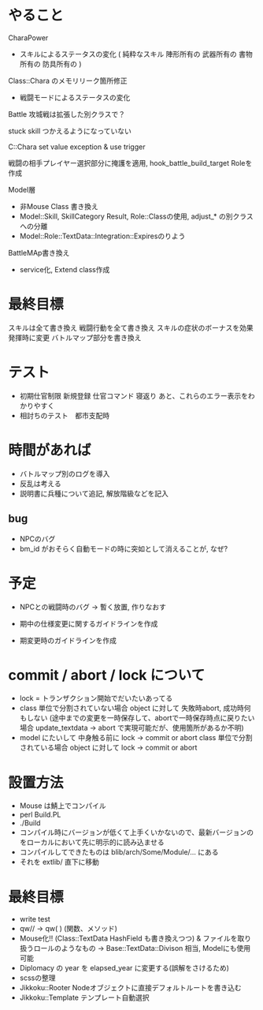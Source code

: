 
# やること

CharaPower

- スキルによるステータスの変化
  (
    純粋なスキル
    陣形所有の
    武器所有の
    書物所有の
    防具所有の
  )

Class::Chara のメモリリーク箇所修正

- 戦闘モードによるステータスの変化

Battle 攻城戦は拡張した別クラスで？

stuck skill つかえるようになっていない

C::Chara set value exception & use trigger

戦闘の相手プレイヤー選択部分に掩護を適用, hook_battle_build_target Roleを作成

Model層
  * 非Mouse Class 書き換え
  * Model::Skill, SkillCategory Result, Role::Classの使用, adjust_* の別クラスへの分離
  * Model::Role::TextData::Integration::Expiresのりよう

BattleMAp書き換え
  * service化, Extend class作成


# 最終目標
スキルは全て書き換え
戦闘行動を全て書き換え
スキルの症状のボーナスを効果発揮時に変更
バトルマップ部分を書き換え

# テスト
* 初期仕官制限
  新規登録
  仕官コマンド
  寝返り
  あと、これらのエラー表示をわかりやすく
* 相討ちのテスト　都市支配時

# 時間があれば
* バトルマップ別のログを導入
* 反乱は考える
* 説明書に兵種について追記, 解放階級などを記入

## bug
* NPCのバグ
* bm_id がおそらく自動モードの時に突如として消えることが, なぜ?

# 予定

* NPCとの戦闘時のバグ
-> 暫く放置, 作りなおす

* 期中の仕様変更に関するガイドラインを作成
* 期変更時のガイドラインを作成

# commit / abort / lock について
* lock = トランザクション開始でだいたいあってる
* class 単位で分割されていない場合
object に対して 失敗時abort, 成功時何もしない
  (途中までの変更を一時保存して、abortで一時保存時点に戻りたい場合
    update_textdata -> abort で実現可能だが、使用箇所があるか不明)
* model にたいして 中身触る前に lock -> commit or abort
class 単位で分割されている場合
object に対して lock -> commit or abort

# 設置方法
* Mouse は鯖上でコンパイル
* perl Build.PL
* ./Build
* コンパイル時にバージョンが低くて上手くいかないので、最新バージョンのをローカルにおいて先に明示的に読み込ませる
* コンパイルしてできたものは blib/arch/Some/Module/... にある
* それを extlib/ 直下に移動

# 最終目標
* write test
* qw// -> qw( ) (関数、メソッド)
* Mouse化!! (Class::TextData HashField も書き換えつつ)
  & ファイルを取り扱うロールのようなもの -> Base::TextData::Divison 相当, Modelにも使用可能
* Diplomacy の year を elapsed_year に変更する(誤解をさけるため)
* scssの整理
* Jikkoku::Rooter Nodeオブジェクトに直接デフォルトルートを書き込む
* Jikkoku::Template テンプレート自動選択

